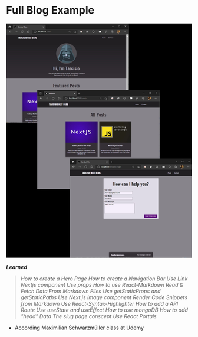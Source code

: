 # Full Blog Example

![](preview.jpg)

  
**_Learned_**  
> _How to create a Hero Page_
_How to create a Navigation Bar_
_Use Link Nextjs component_
_Use props_
_How to use React-Markdown_
_Read & Fetch Data From Markdown Files_
_Use getStaticProps and getStaticPaths_
_Use Next.js Image component_
_Render Code Snippets from Markdown_
_Use React-Syntax-Highlighter_
_How to add a API Route_
_Use useState and useEffect_
_How to use mongoDB_
_How to add "head" Data_
_The slug page conscept_
_Use React Portals_


* According Maximilian Schwarzmüller class at Udemy